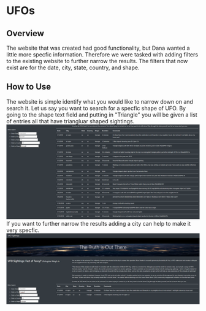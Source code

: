 # UFOs
## Overview
The website that was created had good functionality, but Dana wanted a little more specfic information. Therefore we were tasked with adding filters to the existing website to further narrow the results. The filters that now exist are for the date, city, state, country, and shape.
## How to Use
The website is simple identify what you would like to narrow down on and search it. Let us say you want to search for a specfic shape of UFO. By going to the shape text field and putting in "Triangle" you will be given a list of entries all that have triangluar shaped sightings.
!["Triangle Results"](Resources/triangle_results.png)
If you want to further narrow the results adding a city can help to make it very specfic.
!["Triangle and El Canjo Results"](Resources/triangle_el_canjo_results.png)
